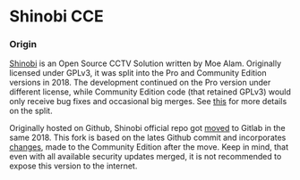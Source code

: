 # Shinobi CCE 

### Origin

[Shinobi](https://shinobi.video/) is an Open Source CCTV Solution written by Moe Alam. Originally licensed under GPLv3, it was split into the Pro and Community Edition versions in 2018. The development continued on the Pro version under different license, while Community Edition code (that retained GPLv3) would only receive bug fixes and occasional big merges. See [this](https://hub.shinobi.video/articles/view/QDD2cqvbTekzhar) for more details on the split.

Originally hosted on Github, Shinobi official repo got [moved](https://hub.shinobi.video/articles/view/KAgVFFNBDiamauW) to Gitlab in the same 2018. This fork is based on the lates Github commit and incorporates [changes](https://gitlab.com/Shinobi-Systems/ShinobiCE/-/commits/master), made to the Community Edition after the move. Keep in mind, that even with all available security updates merged, it is not recommended to expose this version to the internet.
